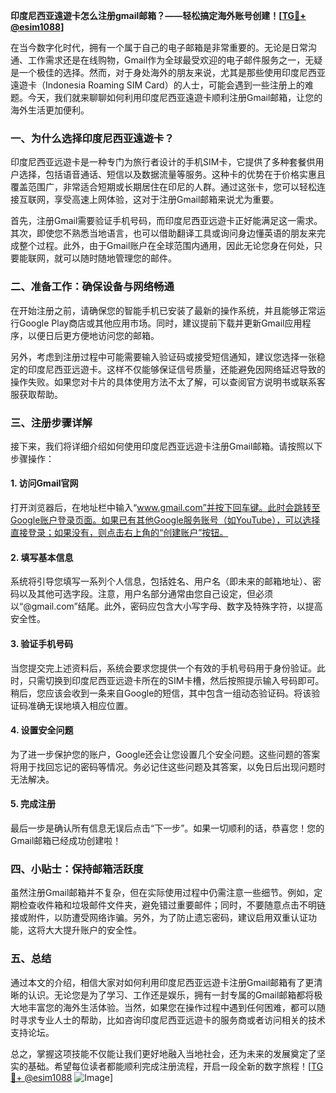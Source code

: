 **印度尼西亚遠遊卡怎么注册gmail邮箱？——轻松搞定海外账号创建！[[TG💪+ @esim1088](https://t.me/s/esim1088)]**

在当今数字化时代，拥有一个属于自己的电子邮箱是非常重要的。无论是日常沟通、工作需求还是在线购物，Gmail作为全球最受欢迎的电子邮件服务之一，无疑是一个极佳的选择。然而，对于身处海外的朋友来说，尤其是那些使用印度尼西亚遠遊卡（Indonesia Roaming SIM Card）的人士，可能会遇到一些注册上的难题。今天，我们就来聊聊如何利用印度尼西亚遠遊卡顺利注册Gmail邮箱，让您的海外生活更加便利。

### **一、为什么选择印度尼西亚遠遊卡？**

印度尼西亚远遊卡是一种专门为旅行者设计的手机SIM卡，它提供了多种套餐供用户选择，包括语音通话、短信以及数据流量等服务。这种卡的优势在于价格实惠且覆盖范围广，非常适合短期或长期居住在印尼的人群。通过这张卡，您可以轻松连接互联网，享受高速上网体验，这对于注册Gmail邮箱来说尤为重要。

首先，注册Gmail需要验证手机号码，而印度尼西亚远遊卡正好能满足这一需求。其次，即使您不熟悉当地语言，也可以借助翻译工具或询问身边懂英语的朋友来完成整个过程。此外，由于Gmail账户在全球范围内通用，因此无论您身在何处，只要能联网，就可以随时随地管理您的邮件。

### **二、准备工作：确保设备与网络畅通**

在开始注册之前，请确保您的智能手机已安装了最新的操作系统，并且能够正常运行Google Play商店或其他应用市场。同时，建议提前下载并更新Gmail应用程序，以便日后更方便地访问您的邮箱。

另外，考虑到注册过程中可能需要输入验证码或接受短信通知，建议您选择一张稳定的印度尼西亚远遊卡。这样不仅能够保证信号质量，还能避免因网络延迟导致的操作失败。如果您对卡片的具体使用方法不太了解，可以查阅官方说明书或联系客服获取帮助。

### **三、注册步骤详解**

接下来，我们将详细介绍如何使用印度尼西亚远遊卡注册Gmail邮箱。请按照以下步骤操作：

#### **1. 访问Gmail官网**
打开浏览器后，在地址栏中输入“www.gmail.com”并按下回车键。此时会跳转至Google账户登录页面。如果已有其他Google服务账号（如YouTube），可以选择直接登录；如果没有，则点击右上角的“创建账户”按钮。

#### **2. 填写基本信息**
系统将引导您填写一系列个人信息，包括姓名、用户名（即未来的邮箱地址）、密码以及其他可选字段。注意，用户名部分通常由您自己设定，但必须以“@gmail.com”结尾。此外，密码应包含大小写字母、数字及特殊字符，以提高安全性。

#### **3. 验证手机号码**
当您提交完上述资料后，系统会要求您提供一个有效的手机号码用于身份验证。此时，只需切换到印度尼西亚远遊卡所在的SIM卡槽，然后按照提示输入号码即可。稍后，您应该会收到一条来自Google的短信，其中包含一组动态验证码。将该验证码准确无误地填入相应位置。

#### **4. 设置安全问题**
为了进一步保护您的账户，Google还会让您设置几个安全问题。这些问题的答案将用于找回忘记的密码等情况。务必记住这些问题及其答案，以免日后出现问题时无法解决。

#### **5. 完成注册**
最后一步是确认所有信息无误后点击“下一步”。如果一切顺利的话，恭喜您！您的Gmail邮箱已经成功创建啦！

### **四、小贴士：保持邮箱活跃度**

虽然注册Gmail邮箱并不复杂，但在实际使用过程中仍需注意一些细节。例如，定期检查收件箱和垃圾邮件文件夹，避免错过重要邮件；同时，不要随意点击不明链接或附件，以防遭受网络诈骗。另外，为了防止遗忘密码，建议启用双重认证功能，这将大大提升账户的安全性。

### **五、总结**

通过本文的介绍，相信大家对如何利用印度尼西亚远遊卡注册Gmail邮箱有了更清晰的认识。无论您是为了学习、工作还是娱乐，拥有一封专属的Gmail邮箱都将极大地丰富您的海外生活体验。当然，如果您在操作过程中遇到任何困难，都可以随时寻求专业人士的帮助，比如咨询印度尼西亚远遊卡的服务商或者访问相关的技术支持论坛。

总之，掌握这项技能不仅能让我们更好地融入当地社会，还为未来的发展奠定了坚实的基础。希望每位读者都能顺利完成注册流程，开启一段全新的数字旅程！[[TG💪+ @esim1088](https://t.me/s/esim1088) ![Image](https://i.postimg.cc/4NQfJmqS/Snipaste-2025-05-13-00-14-12.png)]